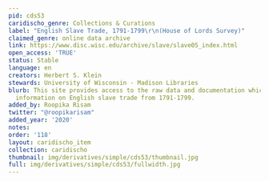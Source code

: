 ```yaml
---
pid: cds53
caridischo_genre: Collections & Curations
label: "English Slave Trade, 1791-1799\r\n(House of Lords Survey)"
claimed_genre: online data archive
link: https://www.disc.wisc.edu/archive/slave/slave05_index.html
open_access: 'TRUE'
status: Stable
language: en
creators: Herbert S. Klein
stewards: University of Wisconsin - Madison Libraries
blurb: This site provides access to the raw data and documentation which contains
  information on English slave trade from 1791-1799.
added_by: Roopika Risam
twitter: "@roopikarisam"
added_year: '2020'
notes:
order: '118'
layout: caridischo_item
collection: caridischo
thumbnail: img/derivatives/simple/cds53/thumbnail.jpg
full: img/derivatives/simple/cds53/fullwidth.jpg
---
```

